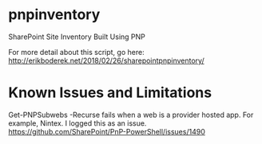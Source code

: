 # pnpinventory
SharePoint Site Inventory Built Using PNP

For more detail about this script, go here: http://erikboderek.net/2018/02/26/sharepointpnpinventory/

# Known Issues and Limitations
Get-PNPSubwebs -Recurse fails when a web is a provider hosted app. For example, Nintex. I logged this as an issue. https://github.com/SharePoint/PnP-PowerShell/issues/1490
